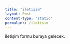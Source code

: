 ```yaml
---
title: "iletişim"
layout: Post
content-type: "static"
permalink: /iletisim
---
```


iletişim formu buraya gelecek.
